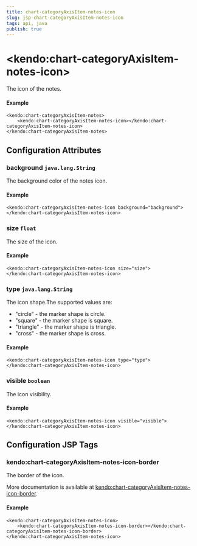 ```yaml
---
title: chart-categoryAxisItem-notes-icon
slug: jsp-chart-categoryAxisItem-notes-icon
tags: api, java
publish: true
---
```


# \<kendo:chart-categoryAxisItem-notes-icon\>

The icon of the notes.

#### Example
    <kendo:chart-categoryAxisItem-notes>
        <kendo:chart-categoryAxisItem-notes-icon></kendo:chart-categoryAxisItem-notes-icon>
    </kendo:chart-categoryAxisItem-notes>

## Configuration Attributes

### background `java.lang.String`

The background color of the notes icon.

#### Example
    <kendo:chart-categoryAxisItem-notes-icon background="background">
    </kendo:chart-categoryAxisItem-notes-icon>

### size `float`

The size of the icon.

#### Example
    <kendo:chart-categoryAxisItem-notes-icon size="size">
    </kendo:chart-categoryAxisItem-notes-icon>

### type `java.lang.String`

The icon shape.The supported values are:
* "circle" - the marker shape is circle.
* "square" - the marker shape is square.
* "triangle" - the marker shape is triangle.
* "cross" - the marker shape is cross.

#### Example
    <kendo:chart-categoryAxisItem-notes-icon type="type">
    </kendo:chart-categoryAxisItem-notes-icon>

### visible `boolean`

The icon visibility.

#### Example
    <kendo:chart-categoryAxisItem-notes-icon visible="visible">
    </kendo:chart-categoryAxisItem-notes-icon>


##  Configuration JSP Tags

### kendo:chart-categoryAxisItem-notes-icon-border

The border of the icon.

More documentation is available at [kendo:chart-categoryAxisItem-notes-icon-border](/kendo-ui/api/wrappers/jsp/chart/categoryaxisitem-notes-icon-border).

#### Example

    <kendo:chart-categoryAxisItem-notes-icon>
        <kendo:chart-categoryAxisItem-notes-icon-border></kendo:chart-categoryAxisItem-notes-icon-border>
    </kendo:chart-categoryAxisItem-notes-icon>

